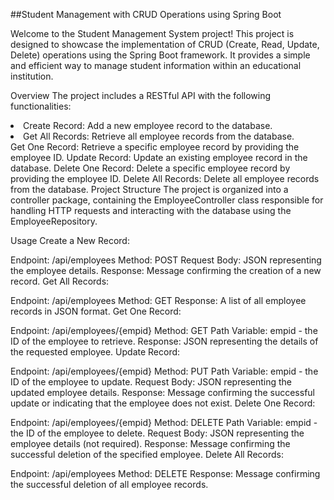##Student Management with CRUD Operations using Spring Boot

Welcome to the Student Management System project! This project is designed to showcase the implementation of CRUD (Create, Read, Update, Delete) operations using the Spring Boot framework. 
It provides a simple and efficient way to manage student information within an educational institution.

Overview
The project includes a RESTful API with the following functionalities:

<li>Create Record: Add a new employee record to the database.</li>
<li>Get All Records: Retrieve all employee records from the database.</li>
Get One Record: Retrieve a specific employee record by providing the employee ID.
Update Record: Update an existing employee record in the database.
Delete One Record: Delete a specific employee record by providing the employee ID.
Delete All Records: Delete all employee records from the database.
Project Structure
The project is organized into a controller package, containing the EmployeeController class responsible for handling HTTP requests and interacting with the database using the EmployeeRepository.

Usage
Create a New Record:

Endpoint: /api/employees
Method: POST
Request Body: JSON representing the employee details.
Response: Message confirming the creation of a new record.
Get All Records:

Endpoint: /api/employees
Method: GET
Response: A list of all employee records in JSON format.
Get One Record:

Endpoint: /api/employees/{empid}
Method: GET
Path Variable: empid - the ID of the employee to retrieve.
Response: JSON representing the details of the requested employee.
Update Record:

Endpoint: /api/employees/{empid}
Method: PUT
Path Variable: empid - the ID of the employee to update.
Request Body: JSON representing the updated employee details.
Response: Message confirming the successful update or indicating that the employee does not exist.
Delete One Record:

Endpoint: /api/employees/{empid}
Method: DELETE
Path Variable: empid - the ID of the employee to delete.
Request Body: JSON representing the employee details (not required).
Response: Message confirming the successful deletion of the specified employee.
Delete All Records:

Endpoint: /api/employees
Method: DELETE
Response: Message confirming the successful deletion of all employee records.
